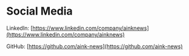 ---
---
# Social Media

LinkedIn: [https://www.linkedin.com/company/ainknews](https://www.linkedin.com/company/ainknews)

GitHub: [https://github.com/aink-news](https://github.com/aink-news)
